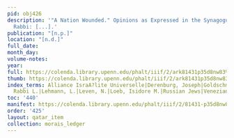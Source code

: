 ```yaml
---
pid: obj426
description: '"A Nation Wounded." Opinions as Expressed in the Synagogue by a Prominent
  Rabbi: [...].'
publication: "[n.p.]"
location: "[n.d.]"
full_date:
month_day:
volume-notes:
year:
full: https://colenda.library.upenn.edu/phalt/iiif/2/ark81431p35d8nw83%2FSHA256E-s8293927--8866cabe94df48fb9d79ab1414b61de76f26c9e30e3a4128f74670984f4dda7f.jpeg/full/3500,/0/default.jpg
thumb: https://colenda.library.upenn.edu/phalt/iiif/2/ark81431p35d8nw83%2FSHA256E-s8293927--8866cabe94df48fb9d79ab1414b61de76f26c9e30e3a4128f74670984f4dda7f.jpeg/full/!200,200/0/default.jpg
index_terms: Alliance IsraA?lite Universelle|Derenburg, Joseph|Goldschmidt, S. H.|Isidor,
  Rabbi L.|Lehmann, L.|Leven, N.|Loeb, Isidore M.|Russian Jews|Veneziani, Emanuel
toc: '440'
manifest: https://colenda.library.upenn.edu/phalt/iiif/2/81431-p35d8nw83/manifest
order: '425'
layout: qatar_item
collection: morais_ledger
---
```


